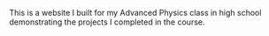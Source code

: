 This is a website I built for my Advanced Physics class in high school demonstrating the projects I completed in the course. 
